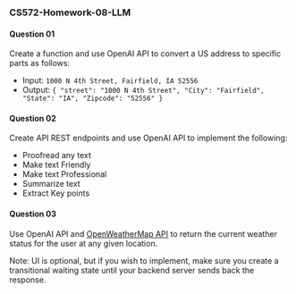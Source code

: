 ### CS572-Homework-08-LLM

#### Question 01
Create a function and use OpenAI API to convert a US address to specific parts as follows:
* Input: `1000 N 4th Street, Fairfield, IA 52556`
* Output: `{ "street": "1000 N 4th Street", "City": "Fairfield", "State": "IA", "Zipcode": "52556" }`

#### Question 02
Create API REST endpoints and use OpenAI API to implement the following:
* Proofread any text
* Make text Friendly
* Make text Professional
* Summarize text
* Extract Key points

#### Question 03
Use OpenAI API and [OpenWeatherMap API](https://openweathermap.org/api) to return the current weather status for the user at any given location.
  
Note: UI is optional, but if you wish to implement, make sure you create a transitional waiting state until your backend server sends back the response.
